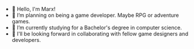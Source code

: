 - 👋 Hello, I'm Marx!
- 👀 I’m planning on being a game developer. Maybe RPG or adventure games.
- 🌱 I’m currently studying for a Bachelor's degree in computer science.
- 💞️ I'll be looking forward in collaborating with fellow game designers and developers.

<!---
xyldxal/xyldxal is a ✨ special ✨ repository because its `README.md` (this file) appears on your GitHub profile.
You can click the Preview link to take a look at your changes.
--->
